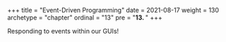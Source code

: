 +++
title = "Event-Driven Programming"
date = 2021-08-17
weight = 130
archetype = "chapter"
ordinal = "13"
pre = "<b>13.  </b>"
+++

Responding to events within our GUIs!
